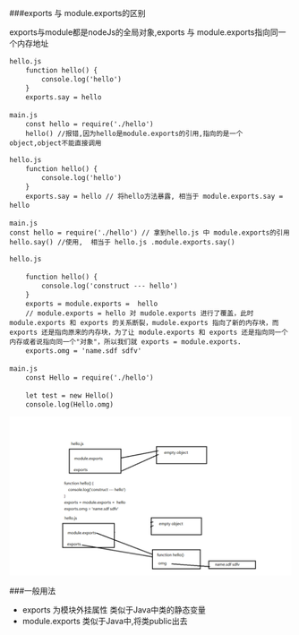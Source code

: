 ###exports 与 module.exports的区别

exports与module都是nodeJs的全局对象,exports 与 module.exports指向同一个内存地址

```
hello.js
    function hello() {
        console.log('hello')
    }
    exports.say = hello 

main.js
    const hello = require('./hello') 
    hello() //报错,因为hello是module.exports的引用,指向的是一个object,object不能直接调用
```

```
hello.js
    function hello() {
        console.log('hello')
    }
    exports.say = hello // 将hello方法暴露, 相当于 module.exports.say = hello

main.js
const hello = require('./hello') // 拿到hello.js 中 module.exports的引用
hello.say() //使用,  相当于 hello.js .module.exports.say()
```

```
hello.js

    function hello() {
        console.log('construct --- hello')
    }
    exports = module.exports =  hello 
    // module.exports = hello 对 mudole.exports 进行了覆盖，此时 module.exports 和 exports 的关系断裂，mudole.exports 指向了新的内存块，而exports 还是指向原来的内存块，为了让 module.exports 和 exports 还是指向同一个内存或者说指向同一个"对象"，所以我们就 exports = module.exports.
    exports.omg = 'name.sdf sdfv' 

main.js
    const Hello = require('./hello')

    let test = new Hello()
    console.log(Hello.omg)
```
![exports 与 module.exports的区别](exports&module.exports.png)




###一般用法

- exports
  为模块外挂属性
  类似于Java中类的静态变量
- module.exports
  类似于Java中,将类public出去
  